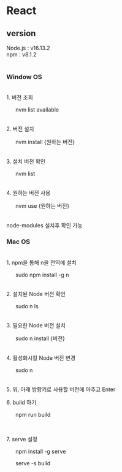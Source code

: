 # React
<h2>version</h2>

<div>Node.js : v16.13.2</div>
<div>npm : v8.1.2</div><br>

<h3>Window OS</h3><br>

<th>1. 버전 조회
 <ol>nvm list available</ol>
 </th><br>
 
<th>2. 버전 설치
 <ol>nvm install {원하는 버전}</ol>
</th><br>
<th>3. 설치 버전 확인
 <ol>nvm list</ol>
</th><br>
<th>4. 원하는 버전 사용
 <ol>nvm use {원하는 버전}</ol>
</th><br>

<th>
 node-modules 설치후 확인 가능
</th><br>

<h3>Mac OS</h3><br>

<th>1. npm을 통해 n을 전역에 설치
 <ol>sudo npm install -g n</ol>
</th><br>

<th>2. 설치된 Node 버전 확인
 <ol>sudo n ls</ol>
</th><br>

<th>3. 필요한 Node 버전 설치
 <ol>sudo n install {버전}</ol>
</th><br>

<th>4. 활성화시킬 Node 버전 변경
 <ol>sudo n</ol>
</th><br>

<th>5. 위, 아래 방향키로 사용할 버전에 마추고 Enter</th><br>

<ht>6. build 하기
 <ol>npm run build</ol>
</th><br>

<ht>7. serve 설정
 <ol>npm install -g serve</ol>
 <ol>serve -s build</ol>
</th><br>

